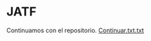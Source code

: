 # JATF
Continuamos con el repositorio.
[Continuar.txt.txt](https://github.com/TFstorm22/JATF/files/9841065/Continuar.txt.txt)
